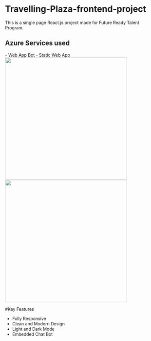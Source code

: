 <h1>Travelling-Plaza-frontend-project</h1>
<p>This is a single page React.js project made for Future Ready Talent Program.</p>


<h2>Azure Services used</h2>
- Web App Bot
- Static Web App

<img src="https://user-images.githubusercontent.com/99321374/179458826-fe0bfa71-a844-43c3-bebd-aef73c47880e.png" width="400">
<img src="https://user-images.githubusercontent.com/99321374/179459056-2871bb5f-88b7-46ff-8155-2baa2f13da5e.png" width="400">


#Key Features
- Fully Responsive
- Clean and Modern Design
- Light and Dark Mode
- Embedded Chat Bot
